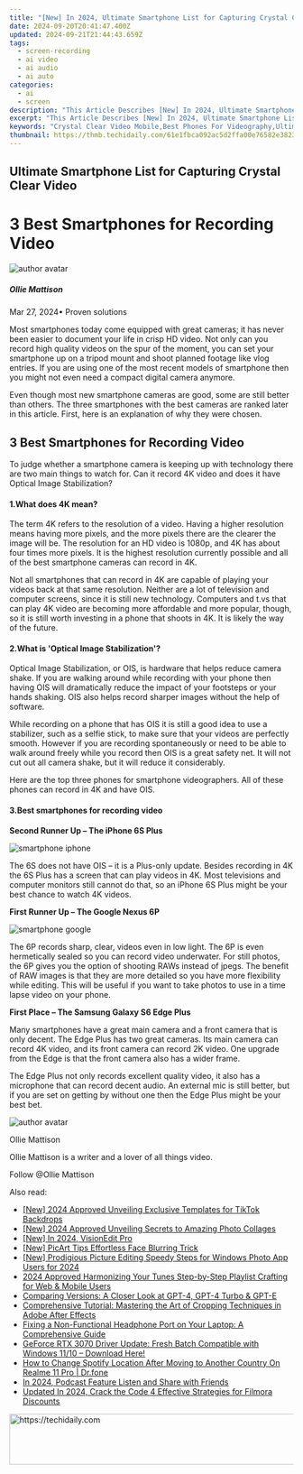 ```yaml
---
title: "[New] In 2024, Ultimate Smartphone List for Capturing Crystal Clear Video"
date: 2024-09-20T20:41:47.400Z
updated: 2024-09-21T21:44:43.659Z
tags: 
  - screen-recording
  - ai video
  - ai audio
  - ai auto
categories: 
  - ai
  - screen
description: "This Article Describes [New] In 2024, Ultimate Smartphone List for Capturing Crystal Clear Video"
excerpt: "This Article Describes [New] In 2024, Ultimate Smartphone List for Capturing Crystal Clear Video"
keywords: "Crystal Clear Video Mobile,Best Phones For Videography,Ultimate Phone Camera Guide,Clear Video Recording Tech,Smartphones Excellent Cam,Capture High Quality Video,Top Smartphone Videographers"
thumbnail: https://thmb.techidaily.com/61e1fbca092ac5d2ffa00e76582e3823f6ee9bd8608e03fb6613489ba0869657.jpg
---
```


## Ultimate Smartphone List for Capturing Crystal Clear Video

# 3 Best Smartphones for Recording Video

![author avatar](https://images.wondershare.com/filmora/article-images/ollie-mattison.jpg)

##### Ollie Mattison

 Mar 27, 2024• Proven solutions

Most smartphones today come equipped with great cameras; it has never been easier to document your life in crisp HD video. Not only can you record high quality videos on the spur of the moment, you can set your smartphone up on a tripod mount and shoot planned footage like vlog entries. If you are using one of the most recent models of smartphone then you might not even need a compact digital camera anymore.

Even though most new smartphone cameras are good, some are still better than others. The three smartphones with the best cameras are ranked later in this article. First, here is an explanation of why they were chosen.

## 3 Best Smartphones for Recording Video

To judge whether a smartphone camera is keeping up with technology there are two main things to watch for. Can it record 4K video and does it have Optical Image Stabilization?

#### 1.What does 4K mean?

The term 4K refers to the resolution of a video. Having a higher resolution means having more pixels, and the more pixels there are the clearer the image will be. The resolution for an HD video is 1080p, and 4K has about four times more pixels. It is the highest resolution currently possible and all of the best smartphone cameras can record in 4K.

Not all smartphones that can record in 4K are capable of playing your videos back at that same resolution. Neither are a lot of television and computer screens, since it is still new technology. Computers and t.vs that can play 4K video are becoming more affordable and more popular, though, so it is still worth investing in a phone that shoots in 4K. It is likely the way of the future.

#### 2.What is 'Optical Image Stabilization'?

Optical Image Stabilization, or OIS, is hardware that helps reduce camera shake. If you are walking around while recording with your phone then having OIS will dramatically reduce the impact of your footsteps or your hands shaking. OIS also helps record sharper images without the help of software.

While recording on a phone that has OIS it is still a good idea to use a stabilizer, such as a selfie stick, to make sure that your videos are perfectly smooth. However if you are recording spontaneously or need to be able to walk around freely while you record then OIS is a great safety net. It will not cut out all camera shake, but it will reduce it considerably.

Here are the top three phones for smartphone videographers. All of these phones can record in 4K and have OIS.

#### 3.Best smartphones for recording video

**Second Runner Up – The iPhone 6S Plus**

![smartphone iphone](https://images.wondershare.com/filmora/article-images/smartphone-iphone.jpg)

The 6S does not have OIS – it is a Plus-only update. Besides recording in 4K the 6S Plus has a screen that can play videos in 4K. Most televisions and computer monitors still cannot do that, so an iPhone 6S Plus might be your best chance to watch 4K videos.

**First Runner Up – The Google Nexus 6P**

![smartphone google](https://images.wondershare.com/filmora/article-images/smartphone-google.jpg)

The 6P records sharp, clear, videos even in low light. The 6P is even hermetically sealed so you can record video underwater. For still photos, the 6P gives you the option of shooting RAWs instead of jpegs. The benefit of RAW images is that they are more detailed so you have more flexibility while editing. This will be useful if you want to take photos to use in a time lapse video on your phone.

**First Place – The Samsung Galaxy S6 Edge Plus**

Many smartphones have a great main camera and a front camera that is only decent. The Edge Plus has two great cameras. Its main camera can record 4K video, and its front camera can record 2K video. One upgrade from the Edge is that the front camera also has a wider frame.

The Edge Plus not only records excellent quality video, it also has a microphone that can record decent audio. An external mic is still better, but if you are set on getting by without one then the Edge Plus might be your best bet.

![author avatar](https://images.wondershare.com/filmora/article-images/ollie-mattison.jpg)

Ollie Mattison

Ollie Mattison is a writer and a lover of all things video.

Follow @Ollie Mattison


<ins class="adsbygoogle"
     style="display:block"
     data-ad-format="autorelaxed"
     data-ad-client="ca-pub-7571918770474297"
     data-ad-slot="1223367746"></ins>



<ins class="adsbygoogle"
     style="display:block"
     data-ad-client="ca-pub-7571918770474297"
     data-ad-slot="8358498916"
     data-ad-format="auto"
     data-full-width-responsive="true"></ins>


<span class="atpl-alsoreadstyle">Also read:</span>
<div><ul>
<li><a href="https://fox-cloud.techidaily.com/new-2024-approved-unveiling-exclusive-templates-for-tiktok-backdrops/"><u>[New] 2024 Approved Unveiling Exclusive Templates for TikTok Backdrops</u></a></li>
<li><a href="https://fox-cloud.techidaily.com/new-2024-approved-unveiling-secrets-to-amazing-photo-collages/"><u>[New] 2024 Approved Unveiling Secrets to Amazing Photo Collages</u></a></li>
<li><a href="https://youtube-webster.techidaily.com/n-2024-visionedit-pro/"><u>[New] In 2024, VisionEdit Pro</u></a></li>
<li><a href="https://fox-cloud.techidaily.com/new-picart-tips-effortless-face-blurring-trick/"><u>[New] PicArt Tips Effortless Face Blurring Trick</u></a></li>
<li><a href="https://fox-cloud.techidaily.com/new-prodigious-picture-editing-speedy-steps-for-windows-photo-app-users-for-2024/"><u>[New] Prodigious Picture Editing Speedy Steps for Windows Photo App Users for 2024</u></a></li>
<li><a href="https://youtube-data.techidaily.com/approved-harmonizing-your-tunes-step-by-step-playlist-crafting-for-web-and-mobile-users/"><u>2024 Approved Harmonizing Your Tunes Step-by-Step Playlist Crafting for Web & Mobile Users</u></a></li>
<li><a href="https://tech-hub.techidaily.com/comparing-versions-a-closer-look-at-gpt-4-gpt-4-turbo-and-gpt-e/"><u>Comparing Versions: A Closer Look at GPT-4, GPT-4 Turbo & GPT-E</u></a></li>
<li><a href="https://discover-brilliant.techidaily.com/comprehensive-tutorial-mastering-the-art-of-cropping-techniques-in-adobe-after-effects/"><u>Comprehensive Tutorial: Mastering the Art of Cropping Techniques in Adobe After Effects</u></a></li>
<li><a href="https://sound-issues.techidaily.com/fixing-a-non-functional-headphone-port-on-your-laptop-a-comprehensive-guide/"><u>Fixing a Non-Functional Headphone Port on Your Laptop: A Comprehensive Guide</u></a></li>
<li><a href="https://win-dash.techidaily.com/1722960991988-geforce-rtx-3070-driver-update-fresh-batch-compatible-with-windows-1110-download-here/"><u>GeForce RTX 3070 Driver Update: Fresh Batch Compatible with Windows 11/10 – Download Here!</u></a></li>
<li><a href="https://fake-location.techidaily.com/how-to-change-spotify-location-after-moving-to-another-country-on-realme-11-pro-drfone-by-drfone-virtual-android/"><u>How to Change Spotify Location After Moving to Another Country On Realme 11 Pro | Dr.fone</u></a></li>
<li><a href="https://extra-approaches.techidaily.com/in-2024-podcast-feature-listen-and-share-with-friends/"><u>In 2024, Podcast Feature Listen and Share with Friends</u></a></li>
<li><a href="https://smart-video-editing.techidaily.com/updated-in-2024-crack-the-code-4-effective-strategies-for-filmora-discounts/"><u>Updated In 2024, Crack the Code 4 Effective Strategies for Filmora Discounts</u></a></li>
</ul></div>

<!-- affiliate ads begin -->
<a href="https://ephamedtechinc.pxf.io/c/5597632/2136621/26400" target="_top" id="2136621">
  <img src="//a.impactradius-go.com/display-ad/26400-2136621" border="0" alt="https://techidaily.com" width="728" height="90"/>
</a>
<img height="0" width="0" src="https://ephamedtechinc.pxf.io/i/5597632/2136621/26400" style="position:absolute;visibility:hidden;" border="0" />
<!-- affiliate ads end -->

